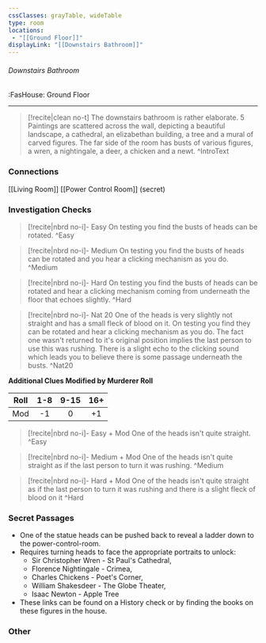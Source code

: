 ```yaml
---
cssClasses: grayTable, wideTable
type: room
locations:
 - "[[Ground Floor]]"
displayLink: "[[Downstairs Bathroom]]"
---
```

###### Downstairs Bathroom
<span class="sub2">:FasHouse: Ground Floor</span>

---

> [!recite|clean no-t]
>	The downstairs bathroom is rather elaborate. 5 Paintings are scattered across the wall, depicting a beautiful landscape, a cathedral, an elizabethan building, a tree and a mural of carved figures. The far side of the room has busts of various figures, a wren, a nightingale, a deer, a chicken and a newt.
>^IntroText
	
### Connections
[[Living Room]]
[[Power Control Room]] (secret)

### Investigation Checks

> [!recite|nbrd no-i]- Easy
>	On testing you find the busts of heads can be rotated.
>^Easy

> [!recite|nbrd no-i]- Medium
>	On testing you find the busts of heads can be rotated and you hear a clicking mechanism as you do.
>^Medium

> [!recite|nbrd no-i]- Hard
>	On testing you find the busts of heads can be rotated and hear a clicking mechanism coming from underneath the floor that echoes slightly.
>^Hard

> [!recite|nbrd no-i]- Nat 20
>	One of the heads is very slightly not straight and has a small fleck of blood on it. On testing you find they can be rotated and hear a clicking mechanism as you do. The fact one wasn't returned to it's original position implies the last person to use this was rushing. There is a slight echo to the clicking sound which leads you to believe there is some passage underneath the busts.
>^Nat20

**Additional Clues Modified by Murderer Roll**


|Roll|1-8|9-15|16+|
| :---: | :---: | :---: | :---: |
|Mod|-1|0|+1|


> [!recite|nbrd no-i]- Easy + Mod
>	One of the heads isn't quite straight.
>^Easy

> [!recite|nbrd no-i]- Medium + Mod
>	One of the heads isn't quite straight as if the last person to turn it was rushing.
>^Medium

> [!recite|nbrd no-i]- Hard + Mod
>	One of the heads isn't quite straight as if the last person to turn it was rushing and there is a slight fleck of blood on it
>^Hard

### Secret Passages
- One of the statue heads can be pushed back to reveal a ladder down to the ⁠power-control-room.
- Requires turning heads to face the appropriate portraits to unlock:
    - Sir Christopher Wren - St Paul's Cathedral,
    - Florence Nightingale - Crimea,
    - Charles Chickens - Poet's Corner,
    - William Shakesdeer - The Globe Theater,
    - Isaac Newton - Apple Tree
- These links can be found on a History check or by finding the books on these figures in the house.

### Other


